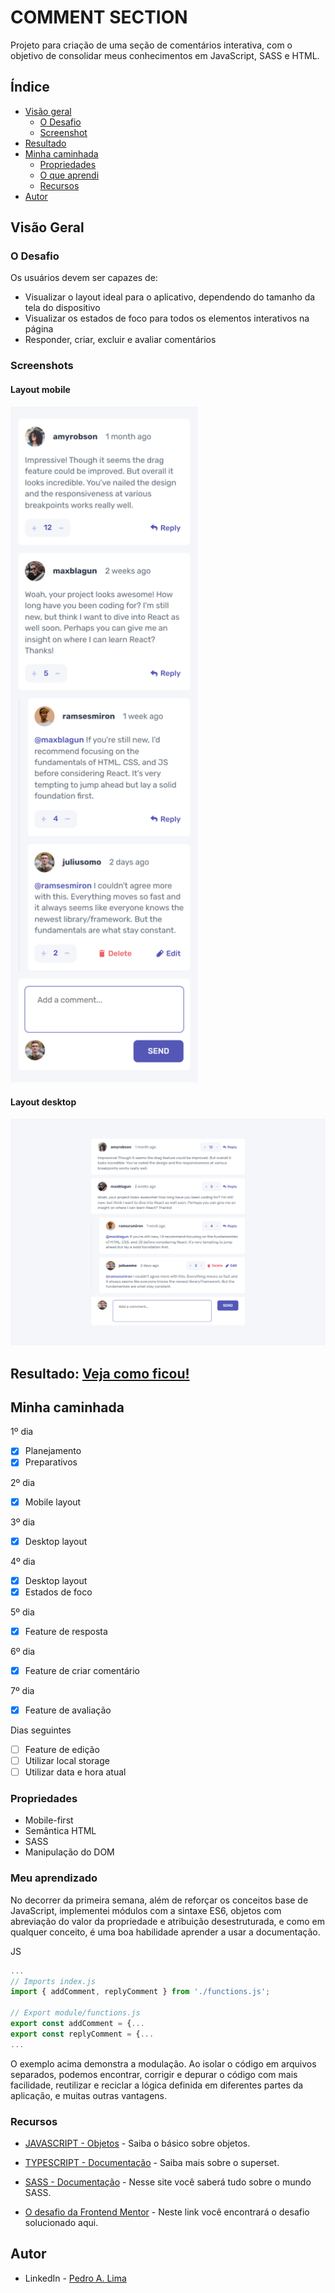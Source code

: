 # COMMENT SECTION

Projeto para criação de uma seção de comentários interativa, com o objetivo de consolidar meus conhecimentos em JavaScript, SASS e HTML.

## Índice

- [Visão geral](#visao-geral)
  - [O Desafio](#o-desafio)
  - [Screenshot](#screenshot)
- [Resultado](#resultado)
- [Minha caminhada](#minha-caminhada)
  - [Propriedades](#propriedades)
  - [O que aprendi](#o-que-aprendi)
  - [Recursos](#recursos)
- [Autor](#autor)

## Visão Geral

### O Desafio

Os usuários devem ser capazes de:

- Visualizar o layout ideal para o aplicativo, dependendo do tamanho da tela do dispositivo
- Visualizar os estados de foco para todos os elementos interativos na página
- Responder, criar, excluir e avaliar comentários

### Screenshots

<html>
  <h4>Layout mobile</h4>
  <img src="./assets/image/mobile.png" width="300px">

  <h4>Layout desktop </h4>
  <img src="./assets/image/desktop.png" width="920px">

</html>

## Resultado: [Veja como ficou!](https://comentarios-tawny.vercel.app/)

## Minha caminhada

1º dia

- [x] Planejamento
- [x] Preparativos

2º dia

- [x] Mobile layout

3º dia

- [x] Desktop layout

4º dia

- [x] Desktop layout
- [x] Estados de foco

5º dia

- [x] Feature de resposta

6º dia

- [x] Feature de criar comentário

7º dia

- [x] Feature de avaliação

Dias seguintes

- [ ] Feature de edição
- [ ] Utilizar local storage
- [ ] Utilizar data e hora atual

### Propriedades

- Mobile-first
- Semântica HTML
- SASS
- Manipulação do DOM

### Meu aprendizado

No decorrer da primeira semana, além de reforçar os conceitos base de JavaScript, implementei módulos com a sintaxe ES6, objetos com abreviação do valor da propriedade e atribuição desestruturada, e como em qualquer conceito, é uma boa habilidade aprender a usar a documentação.

JS

```js
...
// Imports index.js
import { addComment, replyComment } from './functions.js';

// Export module/functions.js
export const addComment = {...
export const replyComment = {...
...
```

O exemplo acima demonstra a modulação. Ao isolar o código em arquivos separados, podemos encontrar, corrigir e depurar o código com mais facilidade, reutilizar e reciclar a lógica definida em diferentes partes da aplicação, e muitas outras vantagens.

### Recursos

- [JAVASCRIPT - Objetos](https://developer.mozilla.org/pt-BR/docs/Learn/JavaScript/Objects/Basics) - Saiba o básico sobre objetos.

- [TYPESCRIPT - Documentação](https://www.typescriptlang.org/docs/) - Saiba mais sobre o superset.

- [SASS - Documentação](https://sass-lang.com/documentation/) - Nesse site você saberá tudo sobre o mundo SASS.

- [O desafio da Frontend Mentor](https://www.frontendmentor.io/challenges/interactive-comments-section-iG1RugEG9) - Neste link você encontrará o desafio solucionado aqui.

## Autor

- LinkedIn - [Pedro A. Lima](https://www.linkedin.com/in/pedroalima6/)
